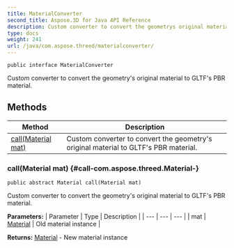 ```yaml
---
title: MaterialConverter
second_title: Aspose.3D for Java API Reference
description: Custom converter to convert the geometrys original material to GLTFs PBR material.
type: docs
weight: 241
url: /java/com.aspose.threed/materialconverter/
---
```

```
public interface MaterialConverter
```

Custom converter to convert the geometry's original material to GLTF's PBR material.
## Methods

| Method | Description |
| --- | --- |
| [call(Material mat)](#call-com.aspose.threed.Material-) | Custom converter to convert the geometry's original material to GLTF's PBR material. |
### call(Material mat) {#call-com.aspose.threed.Material-}
```
public abstract Material call(Material mat)
```


Custom converter to convert the geometry's original material to GLTF's PBR material.

**Parameters:**
| Parameter | Type | Description |
| --- | --- | --- |
| mat | [Material](../../com.aspose.threed/material) | Old material instance |

**Returns:**
[Material](../../com.aspose.threed/material) - New material instance
